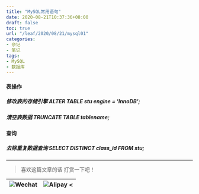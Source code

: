 ```yaml
---
title: "MySQL常用语句"
date: 2020-08-21T10:37:36+08:00
draft: false
toc: true
url: "/leaf/2020/08/21/mysql01"
categories: 
- 杂记
- 笔记
tags: 
- MySQL
- 数据库
---
```

#### 表操作
##### 修改表的存储引擎 ALTER TABLE stu engine = 'InnoDB';
##### 清空表数据 TRUNCATE TABLE tablename;
#### 查询
##### 去除重复数据查询 SELECT DISTINCT class_id FROM stu;
___
> 喜欢这篇文章的话 打赏一下吧！ 

| ![Wechat](/images/pay/eb05acdaec967.png)  | ![Alipay <](/images/pay/0831de845.png) |
| --------   | -----:  |



